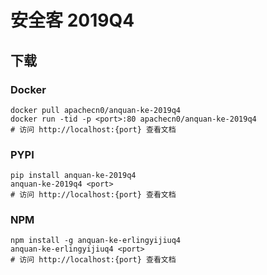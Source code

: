 # 安全客 2019Q4

## 下载

### Docker

```
docker pull apachecn0/anquan-ke-2019q4
docker run -tid -p <port>:80 apachecn0/anquan-ke-2019q4
# 访问 http://localhost:{port} 查看文档
```

### PYPI

```
pip install anquan-ke-2019q4
anquan-ke-2019q4 <port>
# 访问 http://localhost:{port} 查看文档
```

### NPM

```
npm install -g anquan-ke-erlingyijiuq4
anquan-ke-erlingyijiuq4 <port>
# 访问 http://localhost:{port} 查看文档
```